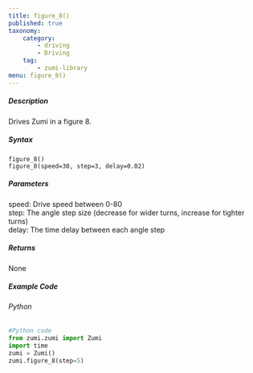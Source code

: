 ```yaml
---
title: figure_8()
published: true
taxonomy:
    category:
        - driving
        - Driving
    tag:
        - zumi-library
menu: figure_8()
---
```


##### Description
Drives Zumi in a figure 8.

##### Syntax
```figure_8()```<br />
```figure_8(speed=30, step=3, delay=0.02)```<br />

##### Parameters
speed: Drive speed between 0-80<br />
step: The angle step size (decrease for wider turns, increase for tighter turns)<br />
delay: The time delay between each angle step<br />

##### Returns
None

##### Example Code
###### Python
```python
#Python code
from zumi.zumi import Zumi
import time
zumi = Zumi()
zumi.figure_8(step=5)

```